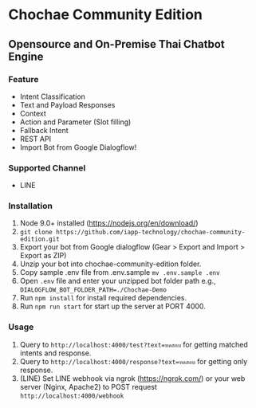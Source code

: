 # Chochae Community Edition
## Opensource and On-Premise Thai Chatbot Engine

### Feature
* Intent Classification
* Text and Payload Responses
* Context
* Action and Parameter (Slot filling)
* Fallback Intent
* REST API
* Import Bot from Google Dialogflow!

### Supported Channel
* LINE

### Installation
1. Node 9.0+ installed (https://nodejs.org/en/download/)
2. ```git clone https://github.com/iapp-technology/chochae-community-edition.git```
3. Export your bot from Google dialogflow (Gear > Export and Import > Export as ZIP)
4. Unzip your bot into chochae-community-edition folder.
5. Copy sample .env file from .env.sample ``mv .env.sample .env``
6. Open ``.env`` file and enter your unzipped bot folder path e.g., ``DIALOGFLOW_BOT_FOLDER_PATH=./Chochae-Demo``
7. Run ``npm install`` for install required dependencies.
8. Run ``npm run start`` for start up the server at PORT 4000.

### Usage
1. Query to ``http://localhost:4000/test?text=ทดสอบ`` for getting matched intents and response.
2. Query to ``http://localhost:4000/response?text=ทดสอบ`` for getting only response.
3. (LINE) Set LINE webhook via ngrok (https://ngrok.com/) or your web server (Nginx, Apache2) to POST request ``http://localhost:4000/webhook``
